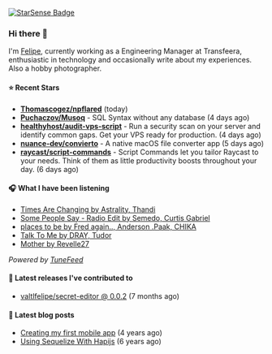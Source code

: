 <a href="https://starsense.app/developer-types" target="_blank"><img src="https://starsense.app/api/badge/?user=valtlfelipe" alt="StarSense Badge"></a>

### Hi there 👋

I'm [Felipe](https://felipevm.com), currently working as a Engineering Manager at Transfeera, enthusiastic in technology and occasionally write about my experiences. Also a hobby photographer.

#### ⭐ Recent Stars
- **[Thomascogez/npflared](https://github.com/Thomascogez/npflared)** (today)
- **[Puchaczov/Musoq](https://github.com/Puchaczov/Musoq)** - SQL Syntax without any database (4 days ago)
- **[healthyhost/audit-vps-script](https://github.com/healthyhost/audit-vps-script)** - Run a security scan on your server and identify common gaps. Get your VPS ready for production. (4 days ago)
- **[nuance-dev/convierto](https://github.com/nuance-dev/convierto)** - A native macOS file converter app (5 days ago)
- **[raycast/script-commands](https://github.com/raycast/script-commands)** - Script Commands let you tailor Raycast to your needs. Think of them as little productivity boosts throughout your day. (6 days ago)

#### 🎧 What I have been listening
- [Times Are Changing by Astrality, Thandi](https://open.spotify.com/track/2ekvSQupVG7X88fjjdYScf)
- [Some People Say - Radio Edit by Semedo, Curtis Gabriel](https://open.spotify.com/track/5GCdBZ6QzW3lWbMJEwYx6k)
- [places to be by Fred again.., Anderson .Paak, CHIKA](https://open.spotify.com/track/561pBFcFL2Pwb9HPO9tU8J)
- [Talk To Me by DRAY, Tudor](https://open.spotify.com/track/4Zr9cXuM4U7K8xUEiey8ib)
- [Mother by Revelle27](https://open.spotify.com/track/0t2j4TWXOB9aPfquUgC1hu)

_Powered by [TuneFeed](https://tunefeed.app?ref=valtlfelipe-gh-profile)_ 

#### 🚀 Latest releases I've contributed to


- [valtlfelipe/secret-editor @ 0.0.2](https://github.com/valtlfelipe/secret-editor/releases/tag/0.0.2) (7 months ago)

#### 📄 Latest blog posts
- [Creating my first mobile app](https://felipevm.com/posts/creating-my-first-mobile-app/) (4 years ago)
- [Using Sequelize With Hapijs](https://felipevm.com/posts/using-sequelize-with-hapijs/) (6 years ago)

